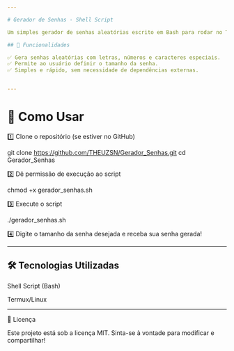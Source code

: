 ```yaml
---

# Gerador de Senhas - Shell Script

Um simples gerador de senhas aleatórias escrito em Bash para rodar no Termux ou em qualquer terminal Linux.

## 📌 Funcionalidades

✅ Gera senhas aleatórias com letras, números e caracteres especiais.
✅ Permite ao usuário definir o tamanho da senha.
✅ Simples e rápido, sem necessidade de dependências externas.


---
```


# 🚀 Como Usar

1️⃣ Clone o repositório (se estiver no GitHub)

git clone https://github.com/THEUZSN/Gerador_Senhas.git
cd Gerador_Senhas

2️⃣ Dê permissão de execução ao script

chmod +x gerador_senhas.sh

3️⃣ Execute o script

./gerador_senhas.sh

4️⃣ Digite o tamanho da senha desejada e receba sua senha gerada!


---
## 🛠 Tecnologias Utilizadas

Shell Script (Bash)

Termux/Linux

---

📜 Licença

Este projeto está sob a licença MIT. Sinta-se à vontade para modificar e compartilhar!

